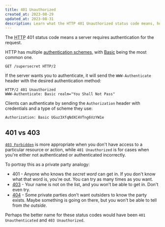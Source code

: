 ```yaml
---
title: 401 Unauthorized
created_at: 2023-08-29
updated_at: 2023-08-31
description: Learn what the HTTP 401 Unauthorized status code means, how it differs from 403 Forbidden, and how to deal with it.
---
```


The <abbr title="Hypertext Transfer Protocol">HTTP</abbr> 401 status code means a server requires authentication for the request.

HTTP has multiple <a href="https://www.iana.org/assignments/http-authschemes/http-authschemes.xhtml" target="_blank" rel="noopener">authentication schemes</a>, with <a href="https://datatracker.ietf.org/doc/html/rfc7617" target="_blank" rel="noopener">Basic</a> being the most common one.

    GET /supersecret HTTP/2

If the server wants you to authenticate, it will send the `WWW-Authenticate` header with the desired authentication method:

    HTTP/2 401 Unauthorized
    WWW-Authenticate: Basic realm="You Shall Not Pass"

Clients can authenticate by sending the `Authorization` header with credentials and a type of scheme they use:

    Authorization: Basic UGuz3XfqNdXC4VTng6VzYW1e

## 401 vs 403

[`403 Forbidden`](403-forbidden.html) is more appropriate when you don't have access to a particular resource or action, while `401 Unauthorized` is for cases when you're either not authenticated or authenticated incorrectly.

To portray this as a private party analogy:

* 401 - Anyone who knows the _secret word_ can get in. If you don't know what that word is, you're out. You can try as many times as you want.
* [403](403-forbidden.html) - Your name is not on the list, and you won't be able to get in. Don't even try.
* [404](404-not-found.html) - Some private parties don't want outsiders to know the party exists. Maybe something is going on there, but you won't be able to tell from _the outside_.

Perhaps the better name for these status codes would have been `401 Unauthenticated` and `403 Unauthorized`.

